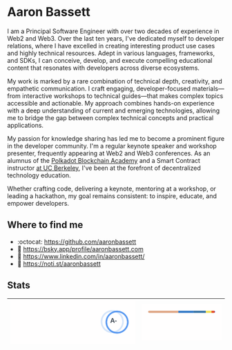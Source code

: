# Aaron Bassett

I am a Principal Software Engineer with over two decades of experience in Web2 and Web3. Over the last ten years, I've dedicated myself to developer relations, where I have excelled in creating interesting product use cases and highly technical resources. Adept in various languages, frameworks, and SDKs, I can conceive, develop, and execute compelling educational content that resonates with developers across diverse ecosystems.

My work is marked by a rare combination of technical depth, creativity, and empathetic communication. I craft engaging, developer-focused materials—from interactive workshops to technical guides—that makes complex topics accessible and actionable. My approach combines hands-on experience with a deep understanding of current and emerging technologies, allowing me to bridge the gap between complex technical concepts and practical applications.

My passion for knowledge sharing has led me to become a prominent figure in the developer community. I'm a regular keynote speaker and workshop presenter, frequently appearing at Web2 and Web3 conferences. As an alumnus of the [Polkadot Blockchain Academy](https://polkadot.academy/pba-campus/) and a Smart Contract instructor [at UC Berkeley](https://www.youtube.com/watch?v=VTENSTYZmyo), I've been at the forefront of decentralized technology education.

Whether crafting code, delivering a keynote, mentoring at a workshop, or leading a hackathon, my goal remains consistent: to inspire, educate, and empower developers.

## Where to find me

- :octocat: https://github.com/aaronbassett
- :butterfly: https://bsky.app/profile/aaronbassett.com
- :briefcase: https://www.linkedin.com/in/aaronbassett/
- :microphone: https://noti.st/aaronbassett

## Stats

| <picture> <source srcset="./images/stats.svg" media="(prefers-color-scheme: dark)" /> <source srcset="./images/stats-light.svg" media="(prefers-color-scheme: light), (prefers-color-scheme: no-preference)" /> <img src="./images/stats-light.svg" /> </picture> | <picture> <source srcset="./images/langs.svg" media="(prefers-color-scheme: dark)" /> <source srcset="./images/langs-light.svg" media="(prefers-color-scheme: light), (prefers-color-scheme: no-preference)" /> <img src="./images/langs-light.svg" /> </picture> |
| ------------- | ------------- |